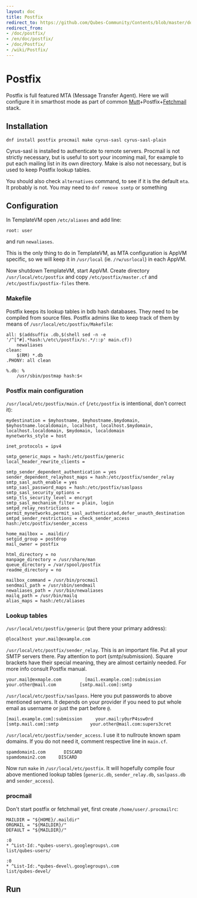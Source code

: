 ```yaml
---
layout: doc
title: Postfix
redirect_to: https://github.com/Qubes-Community/Contents/blob/master/docs/configuration/postfix.md
redirect_from:
- /doc/postfix/
- /en/doc/postfix/
- /doc/Postfix/
- /wiki/Postfix/
---
```


Postfix
=======

Postfix is full featured MTA (Message Transfer Agent). Here we will configure it in smarthost mode as part of common [Mutt](/doc/mutt/)+Postfix+[Fetchmail](/doc/fetchmail/) stack.

Installation
------------

`dnf install postfix procmail make cyrus-sasl cyrus-sasl-plain`

Cyrus-sasl is installed to authenticate to remote servers. Procmail is not strictly necessary, but is useful to sort your incoming mail, for example to put each mailing list in its own directory. Make is also not necessary, but is used to keep Postfix lookup tables.

You should also check `alternatives` command, to see if it is the default `mta`. It probably is not. You may need to `dnf remove ssmtp` or something

Configuration
-------------

In TemplateVM open `/etc/aliases` and add line:

~~~
root: user
~~~

and run `newaliases`.

This is the only thing to do in TemplateVM, as MTA configuration is AppVM specific, so we will keep it in `/usr/local` (ie. `/rw/usrlocal`) in each AppVM.

Now shutdown TemplateVM, start AppVM. Create directory `/usr/local/etc/postfix` and copy `/etc/postfix/master.cf` and `/etc/postfix/postfix-files` there.

### Makefile

Postfix keeps its lookup tables in bdb hash databases. They need to be compiled from source files. Postfix admins like to keep track of them by means of `/usr/local/etc/postfix/Makefile`:

~~~
all: $(addsuffix .db,$(shell sed -n -e '/^[^#].*hash:\/etc\/postfix/s:.*/::p' main.cf))
    newaliases
clean:
    $(RM) *.db
.PHONY: all clean

%.db: %
    /usr/sbin/postmap hash:$<
~~~

### Postfix main configuration

`/usr/local/etc/postfix/main.cf` (`/etc/postfix` is intentional, don't correct it):

~~~
mydestination = $myhostname, $myhostname.$mydomain, $myhostname.localdomain, localhost, localhost.$mydomain, localhost.localdomain, $mydomain, localdomain
mynetworks_style = host

inet_protocols = ipv4

smtp_generic_maps = hash:/etc/postfix/generic
local_header_rewrite_clients =

smtp_sender_dependent_authentication = yes
sender_dependent_relayhost_maps = hash:/etc/postfix/sender_relay
smtp_sasl_auth_enable = yes
smtp_sasl_password_maps = hash:/etc/postfix/saslpass
smtp_sasl_security_options =
smtp_tls_security_level = encrypt
smtp_sasl_mechanism_filter = plain, login
smtpd_relay_restrictions = permit_mynetworks,permit_sasl_authenticated,defer_unauth_destination
smtpd_sender_restrictions = check_sender_access hash:/etc/postfix/sender_access

home_mailbox = .maildir/
setgid_group = postdrop
mail_owner = postfix

html_directory = no
manpage_directory = /usr/share/man
queue_directory = /var/spool/postfix
readme_directory = no

mailbox_command = /usr/bin/procmail
sendmail_path = /usr/sbin/sendmail
newaliases_path = /usr/bin/newaliases
mailq_path = /usr/bin/mailq
alias_maps = hash:/etc/aliases
~~~

### Lookup tables

`/usr/local/etc/postfix/generic` (put there your primary address):

~~~
@localhost your.mail@example.com
~~~

`/usr/local/etc/postfix/sender_relay`. This is an important file. Put all your SMTP servers there. Pay attention to port (smtp/submission). Square brackets have their special meaning, they are almost certainly needed. For more info consult Postfix manual.

~~~
your.mail@exmaple.com         [mail.example.com]:submission
your.other@mail.com         [smtp.mail.com]:smtp
~~~

`/usr/local/etc/postfix/saslpass`. Here you put passwords to above mentioned servers. It depends on your provider if you need to put whole email as username or just the part before `@`.

~~~
[mail.example.com]:submission     your.mail:y0urP4ssw0rd
[smtp.mail.com]:smtp            your.other@mail.com:supers3cret
~~~

`/usr/local/etc/postfix/sender_access`. I use it to nullroute known spam domains. If you do not need it, comment respective line in `main.cf`.

~~~
spamdomain1.com       DISCARD
spamdomain2.com     DISCARD
~~~

Now run `make` in `/usr/local/etc/postfix`. It will hopefully compile four above mentioned lookup tables (`generic.db`, `sender_relay.db`, `saslpass.db` and `sender_access`).

### procmail

Don't start postfix or fetchmail yet, first create `/home/user/.procmailrc`:

~~~
MAILDIR = "${HOME}/.maildir"
ORGMAIL = "${MAILDIR}/"
DEFAULT = "${MAILDIR}/"

:0
* ^List-Id:.*qubes-users\.googlegroups\.com
list/qubes-users/

:0
* ^List-Id:.*qubes-devel\.googlegroups\.com
list/qubes-devel/
~~~

Run
---

